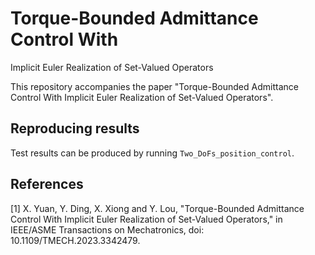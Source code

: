 # Torque-Bounded Admittance Control With
Implicit Euler Realization of Set-Valued
Operators

This repository accompanies the paper "Torque-Bounded Admittance Control With
Implicit Euler Realization of Set-Valued Operators". 


## Reproducing results

Test results can be produced by running  `Two_DoFs_position_control`. 


## References
[1] X. Yuan, Y. Ding, X. Xiong and Y. Lou, "Torque-Bounded Admittance Control With Implicit Euler Realization of Set-Valued Operators," in IEEE/ASME Transactions on Mechatronics, doi: 10.1109/TMECH.2023.3342479. 

